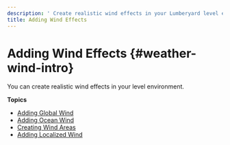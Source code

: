 ```yaml
---
description: ' Create realistic wind effects in your Lumberyard level environment. '
title: Adding Wind Effects
---
```

# Adding Wind Effects {#weather-wind-intro}

You can create realistic wind effects in your level environment\.

**Topics**
+ [Adding Global Wind](/docs/userguide/weather/wind-global.md)
+ [Adding Ocean Wind](/docs/userguide/weather/wind-ocean.md)
+ [Creating Wind Areas](/docs/userguide/weather/wind-areas.md)
+ [Adding Localized Wind](/docs/userguide/weather/wind-local.md)